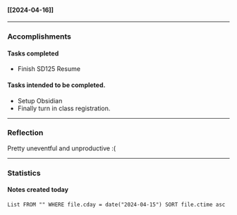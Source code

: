 #### [[2024-04-16]]

---
### Accomplishments
#### Tasks completed
- Finish SD125 Resume
#### Tasks intended to be completed.
- Setup Obsidian
- Finally turn in class registration.

---
### Reflection
Pretty uneventful and unproductive :(

---
### Statistics
#### Notes created today
```dataview
List FROM "" WHERE file.cday = date("2024-04-15") SORT file.ctime asc
```
